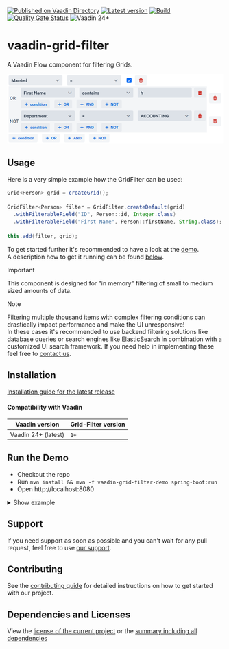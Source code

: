 [![Published on Vaadin Directory](https://img.shields.io/badge/Vaadin%20Directory-published-00b4f0?logo=vaadin)](https://vaadin.com/directory/component/vaadin-grid-filter)
[![Latest version](https://img.shields.io/maven-central/v/software.xdev/vaadin-grid-filter?logo=apache%20maven)](https://mvnrepository.com/artifact/software.xdev/vaadin-grid-filter)
[![Build](https://img.shields.io/github/actions/workflow/status/xdev-software/vaadin-grid-filter/check-build.yml?branch=develop)](https://github.com/xdev-software/vaadin-grid-filter/actions/workflows/check-build.yml?query=branch%3Adevelop)
[![Quality Gate Status](https://sonarcloud.io/api/project_badges/measure?project=xdev-software_vaadin-grid-filter&metric=alert_status)](https://sonarcloud.io/dashboard?id=xdev-software_vaadin-grid-filter)
![Vaadin 24+](https://img.shields.io/badge/Vaadin%20Platform/Flow-24+-00b4f0)

# vaadin-grid-filter

A Vaadin Flow component for filtering Grids.

![demo](assets/demo.png)

## Usage

Here is a very simple example how the GridFilter can be used:
```java
Grid<Person> grid = createGrid();

GridFilter<Person> filter = GridFilter.createDefault(grid)
  .withFilterableField("ID", Person::id, Integer.class)
  .withFilterableField("First Name", Person::firstName, String.class);

this.add(filter, grid);
```

To get started further it's recommended to have a look at the [demo](./vaadin-grid-filter-demo).<br/>
A description how to get it running can be found [below](#run-the-demo).

> [!IMPORTANT]
> This component is designed for "in memory" filtering of small to medium sized amounts of data.

> [!NOTE]
> Filtering multiple thousand items with complex filtering conditions can drastically impact performance and make the UI unresponsive!<br/> In these cases it's recommended to use backend filtering solutions like database queries or search engines like [ElasticSearch](https://en.wikipedia.org/wiki/Elasticsearch) in combination with a customized UI search framework. If you need help in implementing these feel free to [contact us](https://xdev.software/en/services/support).

## Installation
[Installation guide for the latest release](https://github.com/xdev-software/vaadin-grid-filter/releases/latest#Installation)

#### Compatibility with Vaadin

| Vaadin version | Grid-Filter version |
| --- | --- |
| Vaadin 24+ (latest) | ``1+`` |

## Run the Demo
* Checkout the repo
* Run ``mvn install && mvn -f vaadin-grid-filter-demo spring-boot:run``
* Open http://localhost:8080

<details>
  <summary>Show example</summary>
  
  ![demo](assets/demo.avif)
</details>

## Support
If you need support as soon as possible and you can't wait for any pull request, feel free to use [our support](https://xdev.software/en/services/support).

## Contributing
See the [contributing guide](./CONTRIBUTING.md) for detailed instructions on how to get started with our project.

## Dependencies and Licenses
View the [license of the current project](LICENSE) or the [summary including all dependencies](https://xdev-software.github.io/vaadin-grid-filter/dependencies)
